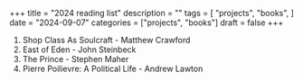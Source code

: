 +++
title = "2024 reading list"
description = ""
tags = [
    "projects",
    "books",
]
date = "2024-09-07"
categories = ["projects",
              "books"]
draft = false
+++

1. Shop Class As Soulcraft - Matthew Crawford
2. East of Eden - John Steinbeck
3. The Prince - Stephen Maher 
4. Pierre Poilievre: A Political Life - Andrew Lawton
